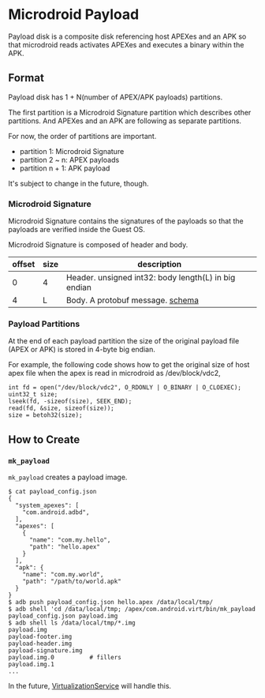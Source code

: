 # Microdroid Payload

Payload disk is a composite disk referencing host APEXes and an APK so that microdroid
reads activates APEXes and executes a binary within the APK.

## Format

Payload disk has 1 + N(number of APEX/APK payloads) partitions.

The first partition is a Microdroid Signature partition which describes other partitions.
And APEXes and an APK are following as separate partitions.

For now, the order of partitions are important.

* partition 1: Microdroid Signature
* partition 2 ~ n: APEX payloads
* partition n + 1: APK payload

It's subject to change in the future, though.

### Microdroid Signature

Microdroid Signature contains the signatures of the payloads so that the payloads are
verified inside the Guest OS.

Microdroid Signature is composed of header and body.

| offset | size | description                                                    |
|--------|------|----------------------------------------------------------------|
| 0      | 4    | Header. unsigned int32: body length(L) in big endian           |
| 4      | L    | Body. A protobuf message. [schema](microdroid_signature.proto) |

### Payload Partitions

At the end of each payload partition the size of the original payload file (APEX or APK) is stored
in 4-byte big endian.

For example, the following code shows how to get the original size of host apex file
when the apex is read in microdroid as /dev/block/vdc2,

    int fd = open("/dev/block/vdc2", O_RDONLY | O_BINARY | O_CLOEXEC);
    uint32_t size;
    lseek(fd, -sizeof(size), SEEK_END);
    read(fd, &size, sizeof(size));
    size = betoh32(size);

## How to Create

### `mk_payload`

`mk_payload` creates a payload image.

```
$ cat payload_config.json
{
  "system_apexes": [
    "com.android.adbd",
  ],
  "apexes": [
    {
      "name": "com.my.hello",
      "path": "hello.apex"
    }
  ],
  "apk": {
    "name": "com.my.world",
    "path": "/path/to/world.apk"
  }
}
$ adb push payload_config.json hello.apex /data/local/tmp/
$ adb shell 'cd /data/local/tmp; /apex/com.android.virt/bin/mk_payload payload_config.json payload.img
$ adb shell ls /data/local/tmp/*.img
payload.img
payload-footer.img
payload-header.img
payload-signature.img
payload.img.0          # fillers
payload.img.1
...
```

In the future, [VirtualizationService](../../virtualizationservice) will handle this.
